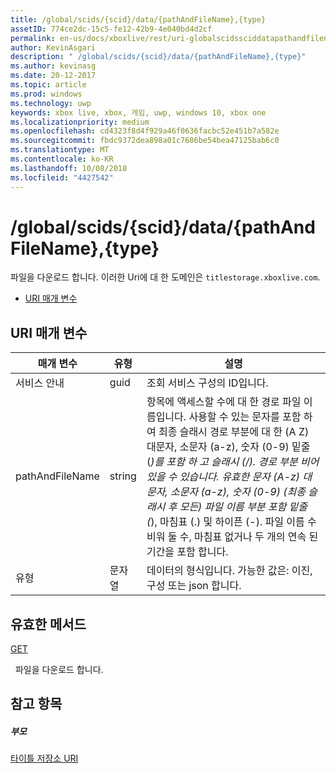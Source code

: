 ```yaml
---
title: /global/scids/{scid}/data/{pathAndFileName},{type}
assetID: 774ce2dc-15c5-fe12-42b9-4e040bd4d2cf
permalink: en-us/docs/xboxlive/rest/uri-globalscidssciddatapathandfilenametype.html
author: KevinAsgari
description: " /global/scids/{scid}/data/{pathAndFileName},{type}"
ms.author: kevinasg
ms.date: 20-12-2017
ms.topic: article
ms.prod: windows
ms.technology: uwp
keywords: xbox live, xbox, 게임, uwp, windows 10, xbox one
ms.localizationpriority: medium
ms.openlocfilehash: cd4323f8d4f929a46f0636facbc52e451b7a582e
ms.sourcegitcommit: fbdc9372dea898a01c7686be54bea47125bab6c0
ms.translationtype: MT
ms.contentlocale: ko-KR
ms.lasthandoff: 10/08/2018
ms.locfileid: "4427542"
---
```

# <a name="globalscidssciddatapathandfilenametype"></a>/global/scids/{scid}/data/{pathAndFileName},{type}
파일을 다운로드 합니다. 이러한 Uri에 대 한 도메인은 `titlestorage.xboxlive.com`.
 
  * [URI 매개 변수](#ID4EV)
 
<a id="ID4EV"></a>

 
## <a name="uri-parameters"></a>URI 매개 변수
 
| 매개 변수| 유형| 설명| 
| --- | --- | --- | 
| 서비스 안내| guid| 조회 서비스 구성의 ID입니다.| 
| pathAndFileName| string| 항목에 액세스할 수에 대 한 경로 파일 이름입니다. 사용할 수 있는 문자를 포함 하 여 최종 슬래시 경로 부분에 대 한 (A Z) 대문자, 소문자 (a-z), 숫자 (0-9) 밑줄 (_)를 포함 하 고 슬래시 (/). 경로 부분 비어 있을 수 있습니다. 유효한 문자 (A-z) 대문자, 소문자 (a-z), 숫자 (0-9) (최종 슬래시 후 모든) 파일 이름 부분 포함 밑줄 (_), 마침표 (.) 및 하이픈 (-). 파일 이름 수 비워 둘 수, 마침표 없거나 두 개의 연속 된 기간을 포함 합니다.| 
| 유형| 문자열| 데이터의 형식입니다. 가능한 값은: 이진, 구성 또는 json 합니다.| 
  
<a id="ID4EFC"></a>

 
## <a name="valid-methods"></a>유효한 메서드

[GET](uri-globalscidssciddatapathandfilenametype-get.md)

&nbsp;&nbsp;파일을 다운로드 합니다.
 
<a id="ID4EPC"></a>

 
## <a name="see-also"></a>참고 항목
 
<a id="ID4ERC"></a>

 
##### <a name="parent"></a>부모 

[타이틀 저장소 URI](atoc-reference-storagev2.md)

   
